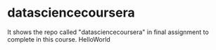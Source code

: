 # datasciencecoursera
It shows the repo called "datasciencecoursera" in final assignment to complete in this course.
HelloWorld
